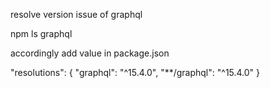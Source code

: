 resolve version issue of graphql

npm ls graphql 

accordingly add value in package.json

 "resolutions": {
    "graphql": "^15.4.0",
    "**/graphql": "^15.4.0"
  }